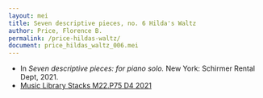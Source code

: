```yaml
---
layout: mei
title: Seven descriptive pieces, no. 6 Hilda's Waltz
author: Price, Florence B.
permalink: /price-hildas-waltz/
document: price_hildas_waltz_006.mei
---
```


- In *Seven descriptive pieces: for piano solo.* New York: Schirmer Rental Dept, 2021.
- <a href="https://tufts-primo.hosted.exlibrisgroup.com/permalink/f/bnf7qa/01TUN_ALMA21281768780003851" target="_blank">Music Library Stacks M22.P75 D4 2021</a>
